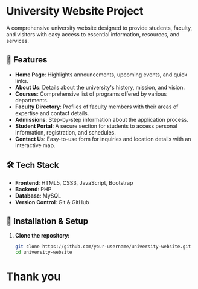 # University Website Project

A comprehensive university website designed to provide students, faculty, and visitors with easy access to essential information, resources, and services.

## 🚀 Features

- **Home Page**: Highlights announcements, upcoming events, and quick links.
- **About Us**: Details about the university's history, mission, and vision.
- **Courses**: Comprehensive list of programs offered by various departments.
- **Faculty Directory**: Profiles of faculty members with their areas of expertise and contact details.
- **Admissions**: Step-by-step information about the application process.
- **Student Portal**: A secure section for students to access personal information, registration, and schedules.
- **Contact Us**: Easy-to-use form for inquiries and location details with an interactive map.

## 🛠️ Tech Stack

- **Frontend**: HTML5, CSS3, JavaScript, Bootstrap
- **Backend**:  PHP
- **Database**: MySQL
- **Version Control**: Git & GitHub


## 🔧 Installation & Setup

1. **Clone the repository:**
   ```bash
   git clone https://github.com/your-username/university-website.git
   cd university-website

# Thank you 
